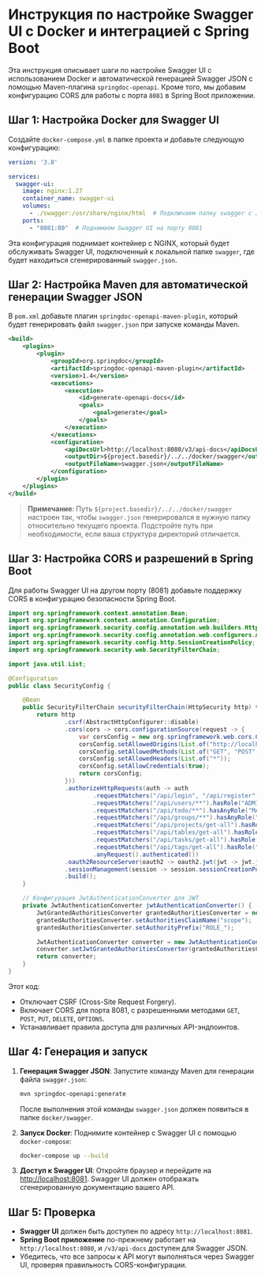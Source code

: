 
# Инструкция по настройке Swagger UI с Docker и интеграцией с Spring Boot

Эта инструкция описывает шаги по настройке Swagger UI с использованием Docker и автоматической генерацией Swagger JSON с помощью Maven-плагина `springdoc-openapi`. Кроме того, мы добавим конфигурацию CORS для работы с порта `8081` в Spring Boot приложении.

## Шаг 1: Настройка Docker для Swagger UI

Создайте `docker-compose.yml` в папке проекта и добавьте следующую конфигурацию:

```yaml
version: '3.8'

services:
  swagger-ui:
    image: nginx:1.27
    container_name: swagger-ui
    volumes:
      - ./swagger:/usr/share/nginx/html  # Подключаем папку swagger с JSON файлом
    ports:
      - "8081:80"  # Поднимаем Swagger UI на порту 8081
```

Эта конфигурация поднимает контейнер с NGINX, который будет обслуживать Swagger UI, подключенный к локальной папке `swagger`, где будет находиться сгенерированный `swagger.json`.

## Шаг 2: Настройка Maven для автоматической генерации Swagger JSON

В `pom.xml` добавьте плагин `springdoc-openapi-maven-plugin`, который будет генерировать файл `swagger.json` при запуске команды Maven.

```xml
<build>
    <plugins>
        <plugin>
            <groupId>org.springdoc</groupId>
            <artifactId>springdoc-openapi-maven-plugin</artifactId>
            <version>1.4</version>
            <executions>
                <execution>
                    <id>generate-openapi-docs</id>
                    <goals>
                        <goal>generate</goal>
                    </goals>
                </execution>
            </executions>
            <configuration>
                <apiDocsUrl>http://localhost:8080/v3/api-docs</apiDocsUrl>
                <outputDir>${project.basedir}/../../docker/swagger</outputDir>
                <outputFileName>swagger.json</outputFileName>
            </configuration>
        </plugin>
    </plugins>
</build>
```

> **Примечание**: Путь `${project.basedir}/../../docker/swagger` настроен так, чтобы `swagger.json` генерировался в нужную папку относительно текущего проекта. Подстройте путь при необходимости, если ваша структура директорий отличается.

## Шаг 3: Настройка CORS и разрешений в Spring Boot

Для работы Swagger UI на другом порту (8081) добавьте поддержку CORS в конфигурацию безопасности Spring Boot.

```java
import org.springframework.context.annotation.Bean;
import org.springframework.context.annotation.Configuration;
import org.springframework.security.config.annotation.web.builders.HttpSecurity;
import org.springframework.security.config.annotation.web.configurers.AbstractHttpConfigurer;
import org.springframework.security.config.http.SessionCreationPolicy;
import org.springframework.security.web.SecurityFilterChain;

import java.util.List;

@Configuration
public class SecurityConfig {

    @Bean
    public SecurityFilterChain securityFilterChain(HttpSecurity http) throws Exception {
        return http
                .csrf(AbstractHttpConfigurer::disable)
                .cors(cors -> cors.configurationSource(request -> {
                    var corsConfig = new org.springframework.web.cors.CorsConfiguration();
                    corsConfig.setAllowedOrigins(List.of("http://localhost:8081")); // Разрешаем запросы с порта 8081
                    corsConfig.setAllowedMethods(List.of("GET", "POST", "PUT", "DELETE", "OPTIONS"));
                    corsConfig.setAllowedHeaders(List.of("*"));
                    corsConfig.setAllowCredentials(true);
                    return corsConfig;
                }))
                .authorizeHttpRequests(auth -> auth
                        .requestMatchers("/api/login", "/api/register", "/v3/api-docs/**", "/swagger-ui/**").permitAll()
                        .requestMatchers("/api/users/**").hasRole("ADMIN")
                        .requestMatchers("/api/todo/**").hasAnyRole("MANAGER", "USER", "ADMIN")
                        .requestMatchers("/api/groups/**").hasAnyRole("MANAGER", "ADMIN")
                        .requestMatchers("/api/projects/get-all").hasRole("ADMIN")
                        .requestMatchers("/api/tables/get-all").hasRole("ADMIN")
                        .requestMatchers("/api/tasks/get-all").hasRole("ADMIN")
                        .requestMatchers("/api/tags/get-all").hasRole("ADMIN")
                        .anyRequest().authenticated())
                .oauth2ResourceServer(oauth2 -> oauth2.jwt(jwt -> jwt.jwtAuthenticationConverter(jwtAuthenticationConverter())))
                .sessionManagement(session -> session.sessionCreationPolicy(SessionCreationPolicy.STATELESS))
                .build();
    }

    // Конфигурация JwtAuthenticationConverter для JWT
    private JwtAuthenticationConverter jwtAuthenticationConverter() {
        JwtGrantedAuthoritiesConverter grantedAuthoritiesConverter = new JwtGrantedAuthoritiesConverter();
        grantedAuthoritiesConverter.setAuthoritiesClaimName("scope");
        grantedAuthoritiesConverter.setAuthorityPrefix("ROLE_");

        JwtAuthenticationConverter converter = new JwtAuthenticationConverter();
        converter.setJwtGrantedAuthoritiesConverter(grantedAuthoritiesConverter);
        return converter;
    }
}
```

Этот код:
- Отключает CSRF (Cross-Site Request Forgery).
- Включает CORS для порта 8081, с разрешенными методами `GET`, `POST`, `PUT`, `DELETE`, `OPTIONS`.
- Устанавливает правила доступа для различных API-эндпоинтов.

## Шаг 4: Генерация и запуск

1. **Генерация Swagger JSON**: Запустите команду Maven для генерации файла `swagger.json`:
   ```bash
   mvn springdoc-openapi:generate
   ```

   После выполнения этой команды `swagger.json` должен появиться в папке `docker/swagger`.

2. **Запуск Docker**: Поднимите контейнер с Swagger UI с помощью `docker-compose`:
   ```bash
   docker-compose up --build
   ```

3. **Доступ к Swagger UI**: Откройте браузер и перейдите на [http://localhost:8081](http://localhost:8081). Swagger UI должен отображать сгенерированную документацию вашего API.

## Шаг 5: Проверка

- **Swagger UI** должен быть доступен по адресу `http://localhost:8081`.
- **Spring Boot приложение** по-прежнему работает на `http://localhost:8080`, и `/v3/api-docs` доступен для Swagger JSON.
- Убедитесь, что все запросы к API могут выполняться через Swagger UI, проверяя правильность CORS-конфигурации.
